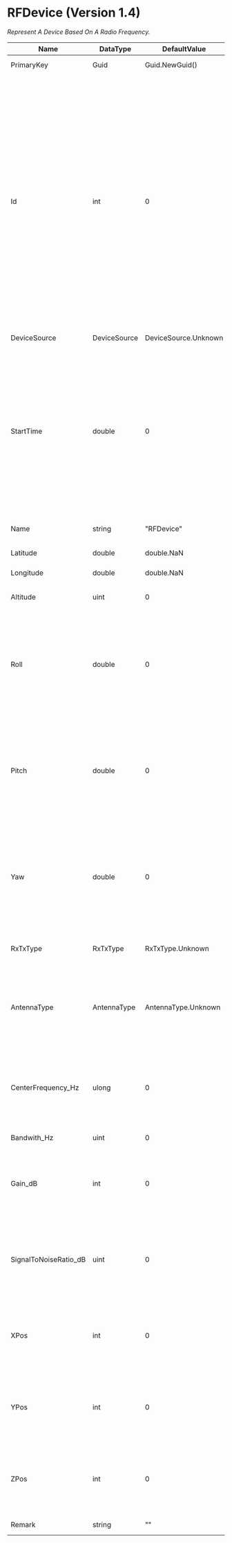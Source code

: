 ﻿
# RFDevice (Version 1.4)

*Represent A Device Based On A Radio Frequency.*

Name|DataType|DefaultValue|Comment
----|--------|------------|-------
PrimaryKey|Guid|Guid.NewGuid()|The Unique PrimarKey For This RF Device.
Id|int|0|Every Scenario Element (I.E. Transmitter, Receiver) Must Be Assigned An Unique Id. Negative Id’S Are Reserved For Receivers While All Other Id’S Are Transmitters By Default. Some Applications (I.E. Tdoa Emitter Localization) Require A Reference Transmitter. For These Applications Id=0 Is The Reference Transmitter. Receivers Must Be Assigned First In The Table, Followed Be Transmitters (With Id=0 Being The First). After The Static Scenario, Update Of Id’S Requires No Specific Order. Note That Definition Of New Transmitters/Receivers After The Static Scenario Is Prohibited.
DeviceSource|DeviceSource|DeviceSource.Unknown|The Source Of This RF Device.
StartTime|double|0|This Is The Simulation Time At Which The Parameters (Following The Time Parameter In The Same Line) Are Set. All Transmitters And Receivers Used In The Simulation Must Be Set At Start Of The Simulation, I.E. At Time=0. For Static Scenarios, Where Positions Or Characteristics Settings Never Change Throughout The Simulation, The Time Column Only Contains Zero’s.
Name|string|"RFDevice"|A Short Describing Display Name For The RF Device.
Latitude|double|double.NaN|The Latitude Of The RF Device (WGS84).
Longitude|double|double.NaN|The Longitude Of The RF Device (WGS84).
Altitude|uint|0|The Elevation Of The RF Device Above The Sea Level (Meter).
Roll|double|0|These Parameters Set The Orientation Of Transmitter / Receiver Antennas. The Respective Antenna Type Is Defined By Antennatype. The Rf Simulation Uses The Antenna Orientation To Compute The Resulting Signal Power At The Receivers.
Pitch|double|0|These Parameters Set The Orientation Of Transmitter / Receiver Antennas. The Respective Antenna Type Is Defined By Antennatype. The Rf Simulation Uses The Antenna Orientation To Compute The Resulting Signal Power At The Receivers.
Yaw|double|0|These Parameters Set The Orientation Of Transmitter / Receiver Antennas. The Respective Antenna Type Is Defined By Antennatype. The Rf Simulation Uses The Antenna Orientation To Compute The Resulting Signal Power At The Receivers.
RxTxType|RxTxType|RxTxType.Unknown|For All Receivers (i.e. ID’s < 0) This Parameter Defines The Radio Being Used.
AntennaType|AntennaType|AntennaType.Unknown|AntennaType Defines The Antenna Type Used For Transmitter And Receiver Respectively. Note: Currently, Only Omnidirectional Antenna Type Is Available / Supported.
CenterFrequency_Hz|ulong|0|For Transmitters (I.E. Id’s >= 0) This Parameter Defines Transmitter Signal Center Frequency [Hz]. For Receivers (I.E. Id’s < 0) This Parameter Is Currently Unused.
Bandwith_Hz|uint|0|The Bandwith Of The Transmitter.
Gain_dB|int|0|For Transmitters (I.E. Id’s >= 0) This Parameter Defines Transmitter Signal Power [Dbm]. For Receivers (I.E. Id’s < 0) This Parameter Is Currently Unused.
SignalToNoiseRatio_dB|uint|0|For Receivers (I.E. Id’s < 0) This Parameter Is Imposes Gaussian White Noise To The Respective Receiver Signal. For Transmitters (I.E. Id’s >= 0) This Parameter Is Unused.
XPos|int|0|XPos,YPos,ZPos Define The Transmitter / Receiver Positions In A Local Coordinate System With The Transmitter (ID=0) Being The Center Position.
YPos|int|0|XPos,YPos,ZPos Define The Transmitter / Receiver Positions In A Local Coordinate System With The Transmitter (ID=0) Being The Center Position.
ZPos|int|0|XPos,YPos,ZPos Define The Transmitter / Receiver Positions In A Local Coordinate System With The Transmitter (ID=0) Being The Center Position.
Remark|string|""|A Comment Or Remark For The RF Device.
